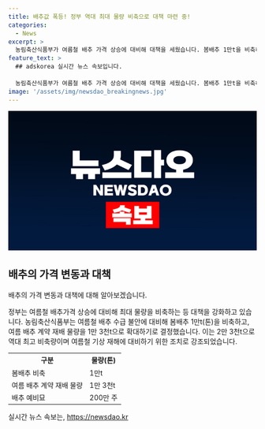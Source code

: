 ```yaml
---
title: 배추값 폭등! 정부 역대 최대 물량 비축으로 대책 마련 중!
categories:
  - News
excerpt: >
  농림축산식품부가 여름철 배추 가격 상승에 대비해 대책을 세웠습니다. 봄배추 1만t을 비축하고 여름 배추 계약 재배 물량을 1만 3천t으로 확대하는 등 2만 3천t을 최대 비축량으로 확보했습니다. 이에 더해 배추 예비묘 200만 주를 준비하고 김치협회에 저렴한 봄배추를 많이 매입해 농가를 돕고 공급 부족에 대비하라고 요청했습니다. 당면 폭염, 장마에 따른 채소 가격 상승도 예견됩니다. (150자)
feature_text: >
  ## adskorea 실시간 뉴스 속보입니다.

  농림축산식품부가 여름철 배추 가격 상승에 대비해 대책을 세웠습니다. 봄배추 1만t을 비축하고 여름 배추 계약 재배 물량을 1만 3천t으로 확대하는 등 2만 3천t을 최대 비축량으로 확보했습니다. 이에 더해 배추 예비묘 200만 주를 준비하고 김치협회에 저렴한 봄배추를 많이 매입해 농가를 돕고 공급 부족에 대비하라고 요청했습니다. 당면 폭염, 장마에 따른 채소 가격 상승도 예견됩니다. (150자)
image: '/assets/img/newsdao_breakingnews.jpg'
---
```


<p><img src="/assets/img/newsdao_breakingnews.jpg" alt="adskorea 속보" /></p>

<h2 data-ke-size="size26">배추의 가격 변동과 대책</h2>

<p>배추의 가격 변동과 대책에 대해 알아보겠습니다.</p>

<p data-ke-size="size16">정부는 여름철 배추가격 상승에 대비해 최대 물량을 비축하는 등 대책을 강화하고 있습니다. 농림축산식품부는 여름철 배추 수급 불안에 대비해 봄배추 1만t(톤)을 비축하고, 여름 배추 계약 재배 물량을 1만 3천t으로 확대하기로 결정했습니다. 이는 2만 3천t으로 역대 최고 비축량이며 여름철 기상 재해에 대비하기 위한 조치로 강조되었습니다.</p>

<table>
  <tr>
    <th>구분</th>
    <th>물량(톤)</th>
  </tr>
  <tr>
    <td>봄배추 비축</td>
    <td>1만t</td>
  </tr>
  <tr>
    <td>여름 배추 계약 재배 물량</td>
    <td>1만 3천t</td>
  </tr>
  <tr>
    <td>배추 예비묘</td>
    <td>200만 주</td>
  </tr>
</table>
실시간 뉴스 속보는, <a href="https://newsdao.kr" rel="dofollow">https://newsdao.kr</a>


